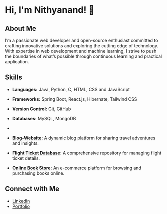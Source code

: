 # Hi, I'm Nithyanand! 👋

## About Me
I’m a passionate web developer and open-source enthusiast committed to crafting innovative solutions and exploring the cutting edge of technology. With expertise in web development and machine learning, I strive to push the boundaries of what’s possible through continuous learning and practical application.


## Skills
- **Languages:** Java, Python, C, HTML, CSS and JavaScript
- **Frameworks:** Spring Boot, React.js, Hibernate, Tailwind CSS
- **Version Control:** Git, GitHub
- **Databases:** MySQL, MongoDB

- 
- **[Blog-Website](https://github.com/Nithyanandb/WeBlog):** A dynamic blog platform for sharing travel adventures and insights.
- **[Flight Ticket Database](https://github.com/Nithyanandb/Flight_Ticket_Database):** A comprehensive repository for managing flight ticket details.
- **[Online Book Store](https://github.com/Nithyanandb/Online-Book-Store):** An e-commerce platform for browsing and purchasing books online.


## Connect with Me
- [LinkedIn](https://www.linkedin.com/in/nithyanand-b-6aa0a2220)
- [Portfolio](https://nithyanandb.github.io/portfolio.github.io/)

